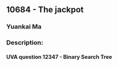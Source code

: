 ## 10684 - The jackpot
### Yuankai Ma
### Description:
#### UVA question 12347 - Binary Search Tree
